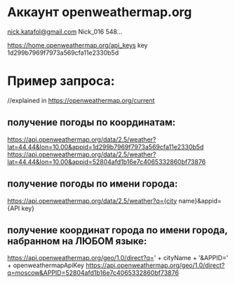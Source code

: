 # Аккаунт openweathermap.org
nick.katafol@gmail.com
Nick_016
548...

https://home.openweathermap.org/api_keys
key
1d299b7969f7973a569cfa11e2330b5d



# Пример запроса:
//explained in https://openweathermap.org/current

## получение погоды по координатам:
https://api.openweathermap.org/data/2.5/weather?lat=44.44&lon=10.00&appid=1d299b7969f7973a569cfa11e2330b5d
https://api.openweathermap.org/data/2.5/weather?lat=44.44&lon=10.00&appid=52804afd1b16e7c4065332860bf73876

## получение погоды по имени города:
https://api.openweathermap.org/data/2.5/weather?q={city name}&appid={API key}

## получение координат города по имени города, набранном на ЛЮБОМ языке:
https://api.openweathermap.org/geo/1.0/direct?q=' + cityName + '&APPID=' + openweathermapApiKey
https://api.openweathermap.org/geo/1.0/direct?q=moscow&APPID=52804afd1b16e7c4065332860bf73876


